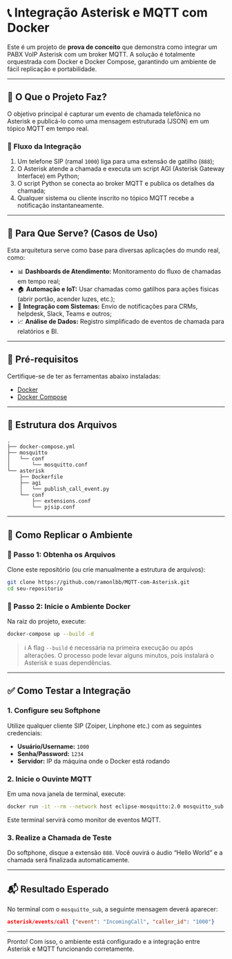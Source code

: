 # 📞 Integração Asterisk e MQTT com Docker

Este é um projeto de **prova de conceito** que demonstra como integrar um PABX VoIP Asterisk com um broker MQTT. A solução é totalmente orquestrada com Docker e Docker Compose, garantindo um ambiente de fácil replicação e portabilidade.

---

## 🚀 O Que o Projeto Faz?

O objetivo principal é capturar um evento de chamada telefônica no Asterisk e publicá-lo como uma mensagem estruturada (JSON) em um tópico MQTT em tempo real.

### 🔁 Fluxo da Integração

1. Um telefone SIP (ramal `1000`) liga para uma extensão de gatilho (`888`);
2. O Asterisk atende a chamada e executa um script AGI (Asterisk Gateway Interface) em Python;
3. O script Python se conecta ao broker MQTT e publica os detalhes da chamada;
4. Qualquer sistema ou cliente inscrito no tópico MQTT recebe a notificação instantaneamente.

---

## 🎯 Para Que Serve? (Casos de Uso)

Esta arquitetura serve como base para diversas aplicações do mundo real, como:

- 📊 **Dashboards de Atendimento:** Monitoramento do fluxo de chamadas em tempo real;
- 🏠 **Automação e IoT:** Usar chamadas como gatilhos para ações físicas (abrir portão, acender luzes, etc.);
- 🔗 **Integração com Sistemas:** Envio de notificações para CRMs, helpdesk, Slack, Teams e outros;
- 📈 **Análise de Dados:** Registro simplificado de eventos de chamada para relatórios e BI.

---

## 🧰 Pré-requisitos

Certifique-se de ter as ferramentas abaixo instaladas:

- [Docker](https://docs.docker.com/get-docker/)
- [Docker Compose](https://docs.docker.com/compose/install/)

---

## 📁 Estrutura dos Arquivos

```text
.
├── docker-compose.yml
├── mosquitto
│   └── conf
│       └── mosquitto.conf
└── asterisk
    ├── Dockerfile
    ├── agi
    │   └── publish_call_event.py
    └── conf
        ├── extensions.conf
        └── pjsip.conf
````

---

## 🧪 Como Replicar o Ambiente

### 🔹 Passo 1: Obtenha os Arquivos

Clone este repositório (ou crie manualmente a estrutura de arquivos):

```bash
git clone https://github.com/ramonlbb/MQTT-com-Asterisk.git
cd seu-repositorio
```

### 🔹 Passo 2: Inicie o Ambiente Docker

Na raiz do projeto, execute:

```bash
docker-compose up --build -d
```

> ℹ️ A flag `--build` é necessária na primeira execução ou após alterações. O processo pode levar alguns minutos, pois instalará o Asterisk e suas dependências.

---

## ✅ Como Testar a Integração

### 1. Configure seu Softphone

Utilize qualquer cliente SIP (Zoiper, Linphone etc.) com as seguintes credenciais:

* **Usuário/Username:** `1000`
* **Senha/Password:** `1234`
* **Servidor:** IP da máquina onde o Docker está rodando

### 2. Inicie o Ouvinte MQTT

Em uma nova janela de terminal, execute:

```bash
docker run -it --rm --network host eclipse-mosquitto:2.0 mosquitto_sub -h localhost -t "asterisk/events/call" -v
```

Este terminal servirá como monitor de eventos MQTT.

### 3. Realize a Chamada de Teste

Do softphone, disque a extensão `888`. Você ouvirá o áudio “Hello World” e a chamada será finalizada automaticamente.

---

## 📬 Resultado Esperado

No terminal com o `mosquitto_sub`, a seguinte mensagem deverá aparecer:

```json
asterisk/events/call {"event": "IncomingCall", "caller_id": "1000"}
```

---

Pronto! Com isso, o ambiente está configurado e a integração entre Asterisk e MQTT funcionando corretamente.
